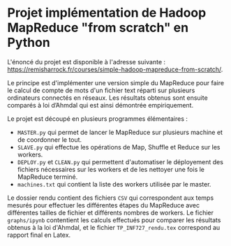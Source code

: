 # Projet implémentation de Hadoop MapReduce "from scratch" en Python

L'énoncé du projet est disponible à l'adresse suivante : https://remisharrock.fr/courses/simple-hadoop-mapreduce-from-scratch/.

Le principe est d'implémenter une version simple du MapReduce pour faire le calcul de compte de mots d'un fichier text réparti sur plusieurs ordinateurs connectés en réseaux. Les résultats obtenus sont ensuite comparés à loi d’Ahmdal qui est ainsi démontrée empiriquement.

Le projet est découpé en plusieurs programmes élémentaires :
- ```MASTER.py``` qui permet de lancer le MapReduce sur plusieurs machine et de coordonner le tout.
- ```SLAVE.py``` qui effectue les opérations de Map, Shuffle et Reduce sur les workers.
- ```DEPLOY.py``` et ```CLEAN.py``` qui permettent d'automatiser le déployement des fichiers nécessaires sur les workers et de les nettoyer une fois le MapReduce terminé.
- ```machines.txt``` qui contient la liste des workers utilisée par le master.

Le dossier rendu contient des fichiers ```CSV``` qui correspondent aux temps mesurés pour effectuer les différentes étapes du MapReduce avec différentes tailles de fichier et différents nombres de workers. Le fichier ```graphs/ipynb``` contentient les calculs effectués pour comparer les résultats obtenus à la loi d'Ahmdal, et le fichier ```TP_INF727_rendu.tex``` correspond au rapport final en Latex.
